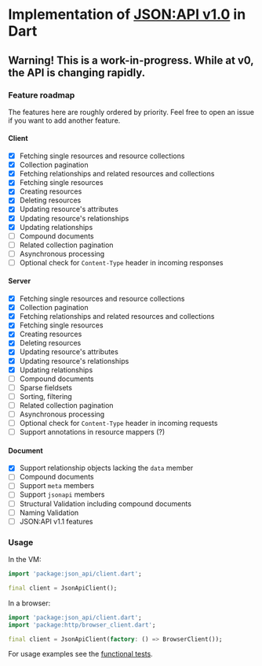 # Implementation of [JSON:API v1.0](http://jsonapi.org) in Dart

## Warning! This is a work-in-progress. While at v0, the API is changing rapidly.

### Feature roadmap
The features here are roughly ordered by priority. Feel free to open an issue if you want to add another feature.

#### Client
- [x] Fetching single resources and resource collections
- [x] Collection pagination
- [x] Fetching relationships and related resources and collections
- [x] Fetching single resources
- [x] Creating resources
- [x] Deleting resources
- [x] Updating resource's attributes
- [x] Updating resource's relationships
- [x] Updating relationships
- [ ] Compound documents
- [ ] Related collection pagination
- [ ] Asynchronous processing 
- [ ] Optional check for `Content-Type` header in incoming responses 

#### Server
- [x] Fetching single resources and resource collections
- [x] Collection pagination
- [x] Fetching relationships and related resources and collections
- [x] Fetching single resources
- [x] Creating resources
- [x] Deleting resources
- [x] Updating resource's attributes
- [x] Updating resource's relationships
- [x] Updating relationships
- [ ] Compound documents
- [ ] Sparse fieldsets 
- [ ] Sorting, filtering
- [ ] Related collection pagination
- [ ] Asynchronous processing 
- [ ] Optional check for `Content-Type` header in incoming requests 
- [ ] Support annotations in resource mappers (?) 

#### Document
- [x] Support relationship objects lacking the `data` member
- [ ] Compound documents
- [ ] Support `meta` members
- [ ] Support `jsonapi` members
- [ ] Structural Validation including compound documents
- [ ] Naming Validation
- [ ] JSON:API v1.1 features

### Usage
In the VM:
```dart
import 'package:json_api/client.dart';

final client = JsonApiClient();
```

In a browser:
```dart
import 'package:json_api/client.dart';
import 'package:http/browser_client.dart';

final client = JsonApiClient(factory: () => BrowserClient());
```

For usage examples see the [functional tests](https://github.com/f3ath/json-api-dart/tree/master/test/functional).